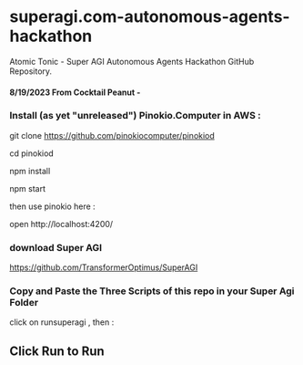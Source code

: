 # superagi.com-autonomous-agents-hackathon

Atomic Tonic - Super AGI Autonomous Agents Hackathon GitHub Repository.

#### 8/19/2023 From Cocktail Peanut -

### Install (as yet "unreleased") Pinokio.Computer in AWS :

git clone https://github.com/pinokiocomputer/pinokiod

cd pinokiod

npm install

npm start

then use pinokio here : 

open http://localhost:4200/

### download Super AGI
https://github.com/TransformerOptimus/SuperAGI

### Copy and Paste the Three Scripts of this repo in your Super Agi Folder

click on runsuperagi , then :

## Click Run to Run
